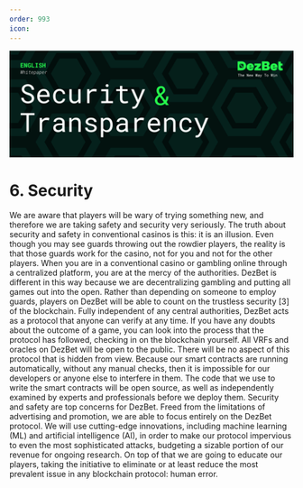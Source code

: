 ```yaml
---
order: 993
icon: 
---
```

![](/static/headers/DezBet_Security_And_Transparency_ENG.png)

# 6. Security

We are aware that players will be wary of trying something new, and therefore we
are taking safety and security very seriously. The truth about security and safety in
conventional casinos is this: it is an illusion. Even though you may see guards throwing
out the rowdier players, the reality is that those guards work for the casino, not for
you and not for the other players. When you are in a conventional casino or gambling
online through a centralized platform, you are at the mercy of the authorities.
DezBet is different in this way because we are decentralizing gambling and putting
all games out into the open. Rather than depending on someone to employ guards,
players on DezBet will be able to count on the trustless security [3] of the blockchain.
Fully independent of any central authorities, DezBet acts as a protocol that anyone can
verify at any time. If you have any doubts about the outcome of a game, you can look
into the process that the protocol has followed, checking in on the blockchain yourself.
All VRFs and oracles on DezBet will be open to the public. There will be no aspect
of this protocol that is hidden from view. Because our smart contracts are running
automatically, without any manual checks, then it is impossible for our developers or
anyone else to interfere in them. The code that we use to write the smart contracts will
be open source, as well as independently examined by experts and professionals before
we deploy them.
Security and safety are top concerns for DezBet. Freed from the limitations of
advertising and promotion, we are able to focus entirely on the DezBet protocol. We will
use cutting-edge innovations, including machine learning (ML) and artificial intelligence
(AI), in order to make our protocol impervious to even the most sophisticated attacks,
budgeting a sizable portion of our revenue for ongoing research. On top of that we are
going to educate our players, taking the initiative to eliminate or at least reduce the
most prevalent issue in any blockchain protocol: human error.
